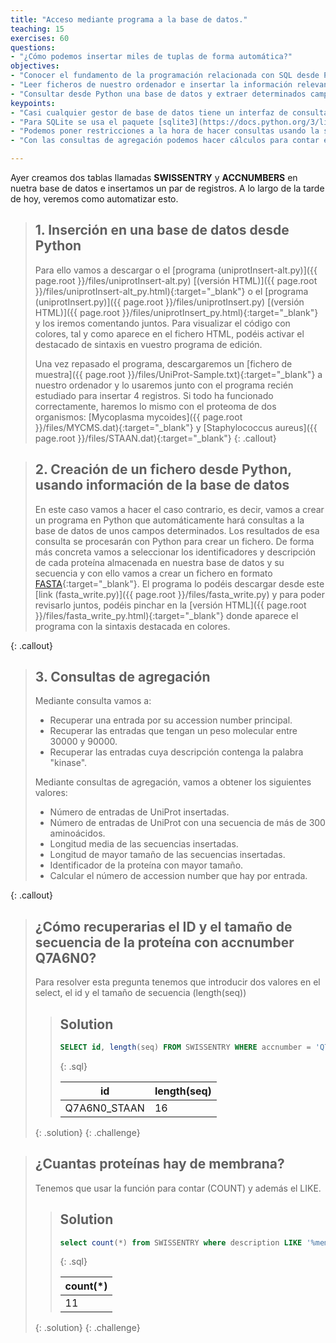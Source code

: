 ```yaml
---
title: "Acceso mediante programa a la base de datos."
teaching: 15
exercises: 60
questions:
- "¿Cómo podemos insertar miles de tuplas de forma automática?"
objectives:
- "Conocer el fundamento de la programación relacionada con SQL desde Python."
- "Leer ficheros de nuestro ordenador e insertar la información relevante en una base de datos relacional."
- "Consultar desde Python una base de datos y extraer determinados campos."
keypoints:
- "Casi cualquier gestor de base de datos tiene un interfaz de consulta para ser usado desde cualquier lenguaje de programación."
- "Para SQLite se usa el paquete [sqlite3](https://docs.python.org/3/library/sqlite3.html)."
- "Podemos poner restricciones a la hora de hacer consultas usando la sección `WHERE`. Esto además puede conjuntarse con otros operadores como `LIKE`."
- "Con las consultas de agregación podemos hacer cálculos para contar el número de registros, entre otros."

---
```

Ayer creamos dos tablas llamadas **SWISSENTRY** y **ACCNUMBERS** en nuetra base de datos e insertamos un par de registros. A lo largo de la tarde de hoy, veremos como automatizar esto.

>## 1. Inserción en una base de datos desde Python
>Para ello vamos a descargar o el [programa (uniprotInsert-alt.py)]({{ page.root }}/files/uniprotInsert-alt.py) [(versión HTML)]({{ page.root }}/files/uniprotInsert-alt_py.html){:target="_blank"} o el [programa (uniprotInsert.py)]({{ page.root }}/files/uniprotInsert.py) [(versión HTML)]({{ page.root }}/files/uniprotInsert_py.html){:target="_blank"} y los iremos comentando juntos.
>Para visualizar el código con colores, tal y como aparece en el fichero HTML, podéis activar el destacado de sintaxis en vuestro programa de edición.
>
> Una vez repasado el programa, descargaremos un [fichero de muestra]({{ page.root }}/files/UniProt-Sample.txt){:target="_blank"}
a nuestro ordenador y lo usaremos junto con el programa recién estudiado para insertar 4 registros.
> Si todo ha funcionado correctamente, haremos lo mismo con el proteoma de dos organismos: [Mycoplasma mycoides]({{ page.root }}/files/MYCMS.dat){:target="_blank"} y [Staphylococcus aureus]({{ page.root }}/files/STAAN.dat){:target="_blank"}
{: .callout}


>## 2. Creación de un fichero desde Python, usando información de la base de datos
>En este caso vamos a hacer el caso contrario, es decir, vamos a crear un programa en Python que automáticamente hará consultas a la base de datos de unos campos determinados. Los resultados de esa consulta se procesarán con Python para crear un fichero. De forma más concreta vamos a seleccionar los identificadores y descripción de cada proteína almacenada en nuestra base de datos y su secuencia
> y con ello vamos a crear un fichero en formato [FASTA](https://es.wikipedia.org/wiki/Formato_FASTA){:target="_blank"}.
> El programa lo podéis descargar desde este [link (fasta_write.py)]({{ page.root }}/files/fasta_write.py) y
para poder revisarlo juntos, podéis pinchar en la [versión HTML]({{ page.root }}/files/fasta_write_py.html){:target="_blank"} donde aparece el programa con la sintaxis destacada en colores.
>
{: .callout}


>## 3. Consultas de agregación
>Mediante consulta vamos a: 
>* Recuperar una entrada por su accession number principal. 
>* Recuperar las entradas que tengan un peso molecular entre 30000 y 90000. 
>* Recuperar las entradas cuya descripción contenga la palabra "kinase". 
>
>Mediante consultas de agregación, vamos a obtener los siguientes valores: 
>* Número de entradas de UniProt insertadas. 
>* Número de entradas de UniProt con una secuencia de más de 300 aminoácidos. 
>* Longitud media de las secuencias insertadas. 
>* Longitud de mayor tamaño de las secuencias insertadas.
>* Identificador de la proteína con mayor tamaño.
>* Calcular el número de accession number que hay por entrada. 
>
{: .callout}


> ## ¿Cómo recuperarias el ID y el tamaño de secuencia de la proteína con accnumber Q7A6N0?
>
> Para resolver esta pregunta tenemos que introducir dos valores en el select, el id y el tamaño de secuencia (length(seq))
>
> > ## Solution
> >
> > ~~~sql
> > SELECT id, length(seq) FROM SWISSENTRY WHERE accnumber = 'Q7A6N0';
> > ~~~
> > {: .sql}
> >
> > |id                 |length(seq)    |
> > |-------------------|---------------|
> > |Q7A6N0_STAAN       |16             |
> {: .solution}
{: .challenge}

> ## ¿Cuantas proteínas hay de membrana?
>
> Tenemos que usar la función para contar (COUNT) y además el LIKE.
>
>
> > ## Solution
> >
> > ~~~sql
> > select count(*) from SWISSENTRY where description LIKE '%membrane%';
> > ~~~
> > {: .sql}
> >
> > |count(*)      |
> > |--------------|
> > |11            |
> {: .solution}
{: .challenge}
